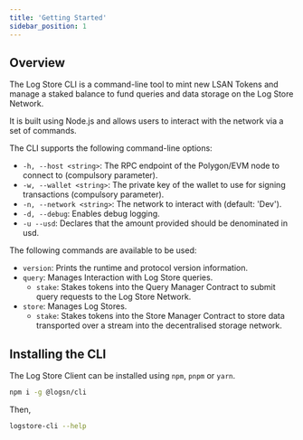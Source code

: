 ```yaml
---
title: 'Getting Started'
sidebar_position: 1
---
```


## Overview

The Log Store CLI is a command-line tool to mint new LSAN Tokens and manage a staked balance to fund queries and data storage on the Log Store Network.

It is built using Node.js and allows users to interact with the network via a set of commands.

The CLI supports the following command-line options:

- `-h, --host <string>`: The RPC endpoint of the Polygon/EVM node to connect to (compulsory parameter).
- `-w, --wallet <string>`: The private key of the wallet to use for signing transactions (compulsory parameter).
- `-n, --network <string>`: The network to interact with (default: 'Dev').
- `-d, --debug`: Enables debug logging.
- `-u --usd`: Declares that the amount provided should be denominated in usd.

The following commands are available to be used:

- `version`: Prints the runtime and protocol version information.
- `query`: Manages Interaction with Log Store queries.
  - `stake`: Stakes tokens into the Query Manager Contract to submit query requests to the Log Store Network.
- `store`: Manages Log Stores.
  - `stake`: Stakes tokens into the Store Manager Contract to store data transported over a stream into the decentralised storage network.

## Installing the CLI

The Log Store Client can be installed using `npm`, `pnpm` or `yarn`.

```bash
npm i -g @logsn/cli
```

Then,

```bash
logstore-cli --help
```
